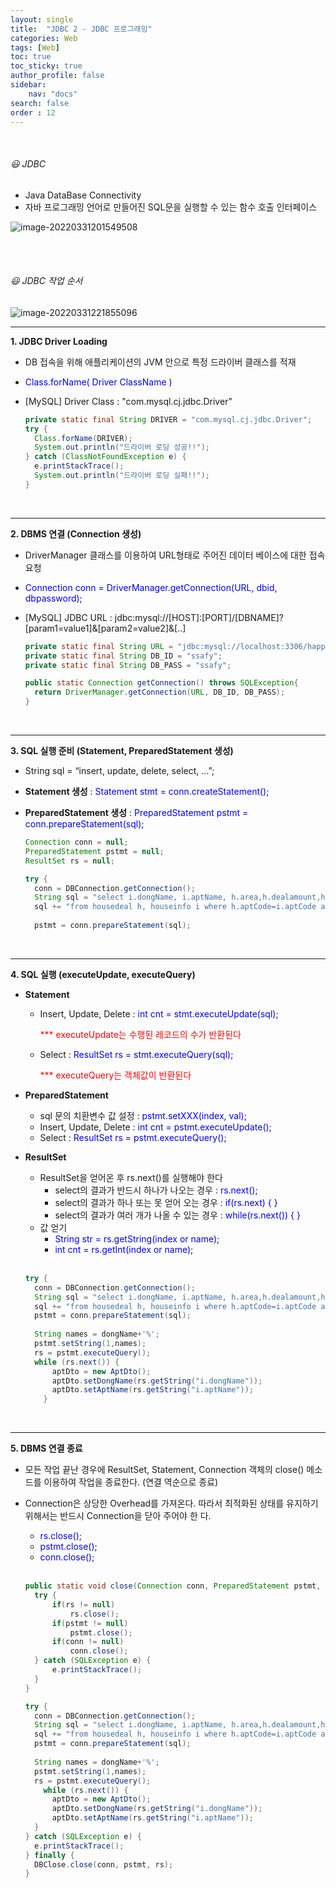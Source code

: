 ```yaml
---
layout: single
title:  "JDBC 2 - JDBC 프로그래밍"
categories: Web
tags: [Web]
toc: true
toc_sticky: true
author_profile: false
sidebar:
    nav: "docs"
search: false
order : 12
---
```


<br>

###### 😃 JDBC

- Java DataBase Connectivity
- 자바 프로그래밍 언어로 만들어진 SQL문을 실행할 수 있는 함수 호출 인터페이스

![image-20220331201549508](../../../images/db/2022-03-31-jdbc/image-20220331201549508.png)

<br><br>

###### 😃 JDBC 작업 순서

![image-20220331221855096](../../../images/db/2022-03-31-jdbc/image-20220331221855096.png)

------------

**1. JDBC Driver Loading** 

- DB 접속을 위해 애플리케이션의 JVM 안으로 특정 드라이버 클래스를 적재

- <span style="color:blue">Class.forName( Driver ClassName )</span>

- [MySQL] Driver Class : "com.mysql.cj.jdbc.Driver"

  ``` java
  private static final String DRIVER = "com.mysql.cj.jdbc.Driver";
  try {
  	Class.forName(DRIVER);
  	System.out.println("드라이버 로딩 성공!!");
  } catch (ClassNotFoundException e) {
  	e.printStackTrace();
  	System.out.println("드라이버 로딩 실패!!");
  }
  ```

  <br>

------------------------

**2. DBMS 연결 (Connection 생성)**

- DriverManager 클래스를 이용하여 URL형태로 주어진 데이터 베이스에 대한 접속 요청

- <span style="color:blue">Connection conn = DriverManager.getConnection(URL, dbid, dbpassword);</span>

- [MySQL] JDBC URL : jdbc:mysql://[HOST]:[PORT]/[DBNAME]?[param1=value1]&[param2=value2]&[..] 

  ``` java
  private static final String URL = "jdbc:mysql://localhost:3306/happyhouse?serverTimezone=UTC&useUniCode=yes&characterEncoding=UTF-8";
  private static final String DB_ID = "ssafy";
  private static final String DB_PASS = "ssafy";
  
  public static Connection getConnection() throws SQLException{
  	return DriverManager.getConnection(URL, DB_ID, DB_PASS);
  }
  ```

<br>

-------------

**3. SQL 실행 준비 (Statement, PreparedStatement 생성)**

- String sql = “insert, update, delete, select, …”;

- **Statement 생성** :  <span style="color:blue">Statement stmt = conn.createStatement();</span>

- **PreparedStatement 생성** : <span style="color:blue">PreparedStatement pstmt = conn.prepareStatement(sql);</span>

  ```java
  Connection conn = null;
  PreparedStatement pstmt = null;
  ResultSet rs = null;
  
  try {
  	conn = DBConnection.getConnection();
  	String sql = "select i.dongName, i.aptName, h.area,h.dealamount,h.dealYear,h.dealMonth,i.lat,i.lng ";
  	sql += "from housedeal h, houseinfo i where h.aptCode=i.aptCode and dongName like ?";
  	
  	pstmt = conn.prepareStatement(sql);
  ```



<br>

--------------

**4. SQL 실행 (executeUpdate, executeQuery)**

- **Statement**
  
  - Insert, Update, Delete :  <span style="color:blue">int cnt = stmt.executeUpdate(sql);</span>
  
    <span style="color:red">*** executeUpdate는 수행된 레코드의 수가 반환된다</span>
  
  - Select :  <span style="color:blue">ResultSet rs = stmt.executeQuery(sql);</span>
  
    <span style="color:red">*** executeQuery는 객체값이 반환된다</span>
  
- **PreparedStatement**
  
  - sql 문의 치환변수 값 설정 : <span style="color:blue">pstmt.setXXX(index, val);</span>
  - Insert, Update, Delete :  <span style="color:blue">int cnt = pstmt.executeUpdate();</span>
  - Select :  <span style="color:blue">ResultSet rs = pstmt.executeQuery();</span>
  
- **ResultSet**
  
  - ResultSet을 얻어온 후 rs.next()를 실행해야 한다
    - select의 결과가 반드시 하나가 나오는 경우 : <span style="color:blue">rs.next();</span>
    - select의 결과가 하나 또는 못 얻어 오는 경우 : <span style="color:blue">if(rs.next) { }</span>
    - select의 결과가 여러 개가 나올 수 있는 경우 : <span style="color:blue">while(rs.next()) { }</span>
  - 값 얻기
    - <span style="color:blue">String str = rs.getString(index or name);</span>
    - <span style="color:blue">int cnt = rs.getInt(index or name);</span>
  
  <br>
  
  ``` java
  try {
  	conn = DBConnection.getConnection();
  	String sql = "select i.dongName, i.aptName, h.area,h.dealamount,h.dealYear,h.dealMonth,i.lat,i.lng ";
  	sql += "from housedeal h, houseinfo i where h.aptCode=i.aptCode and dongName like ?";
  	pstmt = conn.prepareStatement(sql);
  	
  	String names = dongName+'%';
  	pstmt.setString(1,names);
  	rs = pstmt.executeQuery();
  	while (rs.next()) {
  		aptDto = new AptDto();
  		aptDto.setDongName(rs.getString("i.dongName"));
  		aptDto.setAptName(rs.getString("i.aptName"));
      }
  ```
  
  

<br>

----------------

**5. DBMS 연결 종료**

- 모든 작업 끝난 경우에 ResultSet, Statement, Connection 객체의 close() 메소드를 이용하여 작업을 종료한다. (연결 역순으로 종료)

- Connection은 상당한 Overhead를 가져온다. 따라서 최적화된 상태를 유지하기 위해서는 반드시 Connection을 닫아 주어야 한 다.
  - <span style="color:blue">rs.close();</span>
  - <span style="color:blue">pstmt.close();</span>
  - <span style="color:blue">conn.close();</span>
  
  <br>
  
  ``` java
  public static void close(Connection conn, PreparedStatement pstmt, ResultSet rs) {
  	try {
  		if(rs != null)
  			rs.close();
  		if(pstmt != null)
  			pstmt.close();
  		if(conn != null)
  			conn.close();
  	} catch (SQLException e) {
  		e.printStackTrace();
  	}
  }
  ```
  
  ``` java
  try {
  	conn = DBConnection.getConnection();
  	String sql = "select i.dongName, i.aptName, h.area,h.dealamount,h.dealYear,h.dealMonth,i.lat,i.lng ";
  	sql += "from housedeal h, houseinfo i where h.aptCode=i.aptCode and dongName like ?";
  	pstmt = conn.prepareStatement(sql);
  	
  	String names = dongName+'%';
  	pstmt.setString(1,names);
  	rs = pstmt.executeQuery();
      while (rs.next()) {
  		aptDto = new AptDto();
  		aptDto.setDongName(rs.getString("i.dongName"));
  		aptDto.setAptName(rs.getString("i.aptName"));
  	}
  } catch (SQLException e) {
  	e.printStackTrace();
  } finally {
  	DBClose.close(conn, pstmt, rs);
  }
  ```
  
  <br><br>

